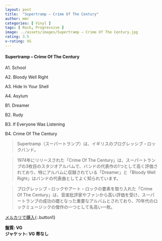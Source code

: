 ```yaml
---
layout: post
title:  "Supertramp – Crime Of The Century"
author: mmr
categories: [ Vinyl ]
tags: [ Rock, Progressive ]
image: ../assets/images/Supertramp – Crime Of The Century.jpg
rating: 3.5
v-rating: VG
---
```


#### Supertramp – Crime Of The Century

A1. School

A2. Bloody Well Right

A3. Hide In Your Shell

A4. Asylum

B1. Dreamer

B2. Rudy

B3. If Everyone Was Listening

B4. Crime Of The Century


> Supertramp（スーパートランプ）は、イギリスのプログレッシブ・ロックバンド。

> 1974年にリリースされた「Crime Of The Century」は、スーパートランプの3枚目のスタジオアルバムで、バンドの代表作の1つとして高く評価されており、特にアルバムに収録されている「Dreamer」と「Bloody Well Right」はバンドの代表曲としてよく知られています。

> プログレッシブ・ロックやアート・ロックの要素を取り入れた「Crime Of The Century」は、音楽批評家やファンから高い評価を受け、スーパートランプの成功の礎となった重要なアルバムとされており、70年代のロックミュージックの傑作の一つとして名高い一枚。

[メルカリで購入](https://jp.mercari.com/item/m94592991444){:.button1}

<div class="mt-4 mb-4 d-flex align-items-center">
<strong class="mr-1">盤質: VG</strong>
</div>
<div class="mt-4 mb-4 d-flex align-items-center">
<strong class="mr-1">ジャケット: VG 帯なし</strong>
</div>
